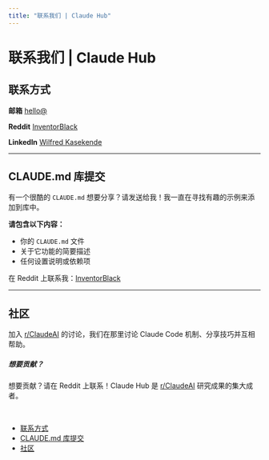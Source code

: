```yaml
---
title: "联系我们 | Claude Hub"
---
```


# 联系我们 | Claude Hub

## 联系方式[​](#联系方式)

**邮箱** [hello@](mailto:hello@)

**Reddit** [InventorBlack](https://reddit.com/u/InventorBlack)

**LinkedIn** [Wilfred Kasekende](https://www.linkedin.com/in/wilfred-kasekende-8ab31315a/)

* * *

## CLAUDE.md 库提交[​](#claude-md-库提交)

有一个很酷的 `CLAUDE.md` 想要分享？请发送给我！我一直在寻找有趣的示例来添加到库中。

**请包含以下内容：**

-   你的 `CLAUDE.md` 文件
-   关于它功能的简要描述
-   任何设置说明或依赖项

在 Reddit 上联系我：[InventorBlack](https://reddit.com/u/InventorBlack)

* * *

## 社区[​](#社区)

加入 [r/ClaudeAI](https://reddit.com/r/ClaudeAI) 的讨论，我们在那里讨论 Claude Code 机制、分享技巧并互相帮助。

##### 想要贡献？

想要贡献？请在 Reddit 上联系！Claude Hub 是 [r/ClaudeAI](https://reddit.com/r/ClaudeAI) 研究成果的集大成者。

<br/>

-   [联系方式](#联系方式)
-   [CLAUDE.md 库提交](#claude-md-库提交)
-   [社区](#社区)